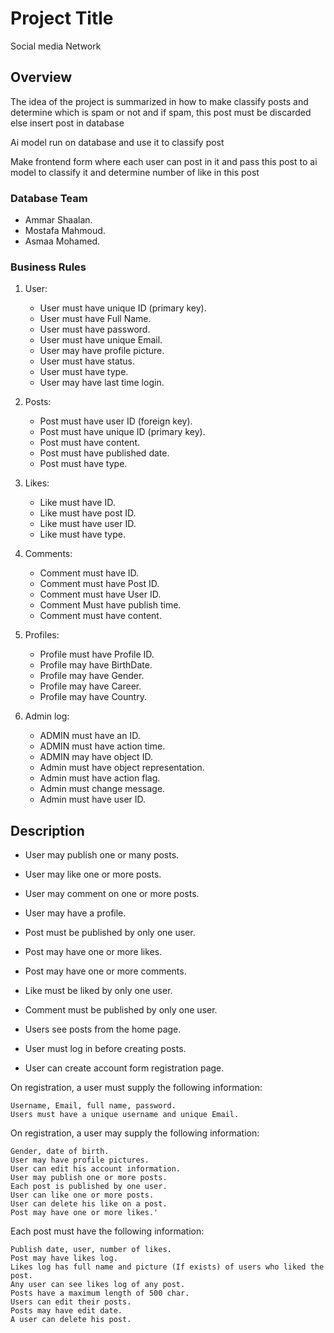 # Project Title

Social media Network

## Overview

The idea of the project is summarized in how to make classify  posts and determine which is spam or not and if spam, this post must be discarded else insert post in database 

Ai model run on database and use it to classify post 

Make frontend form where each user can post in it and pass this post to ai model to classify it and determine number of like in this post

### Database Team

- Ammar Shaalan.
- Mostafa Mahmoud.
- Asmaa Mohamed.



### Business Rules

1. User:
	 -	User must have unique ID (primary key).
	 -	User must have Full Name.
	 -	User must have password.
	 -	User must have unique Email.
	 -	User may have profile picture.
	 -	User must have status.
	 -	User must have type.
	 -	User may have last time login.
	 
	 
2. Posts:
	  -	Post must have user ID (foreign key).
	  -	Post must have unique ID (primary key).
	  -	Post must have content. 
	  -	Post must have published date.
	  -	Post must have type.

3. Likes:
	 - Like must have ID.
	 - Like must have post ID.
	 - Like must have user ID.
	 - Like must have type.

4. Comments:

	 - Comment must have ID.
	 - Comment must have Post ID.
	 - Comment must have User ID.
	 - Comment Must have publish time.
	 - Comment must have content.


5. Profiles:

	 - Profile must have Profile ID.
	 - Profile may have BirthDate.
	 - Profile may have Gender.
	 - Profile may have Career.
	 - Profile may have Country.

6. Admin log:

	 - ADMIN must have an ID. 
	 - ADMIN must have action time.
	 - ADMIN may have object ID.
	 - Admin must have object representation. 
	 - Admin must have action flag.
	 - Admin must change message.
	 - Admin must have user ID.





## Description

- User may publish one or many posts.
- User may like one or more posts.
- User may comment on one or more posts.
- User may have a profile.

- Post must be published by only one user.
- Post may have one or more likes.
- Post may have one or more comments.

- Like must be liked by only one user.
	
- Comment must be published by only one user.

- Users see posts from the home page.
- User must log in before creating posts.
- User can create account form registration page.

On registration, a user must supply the following information:

	Username, Email, full name, password.
	Users must have a unique username and unique Email.

On registration, a user may supply the following information:

	Gender, date of birth.
	User may have profile pictures.
	User can edit his account information.
	User may publish one or more posts.
	Each post is published by one user.
	User can like one or more posts.
	User can delete his like on a post.
	Post may have one or more likes.'

Each post must have the following information:

	Publish date, user, number of likes.
	Post may have likes log.
	Likes log has full name and picture (If exists) of users who liked the post.
	Any user can see likes log of any post.
	Posts have a maximum length of 500 char.
	Users can edit their posts.
	Posts may have edit date.
	A user can delete his post.

